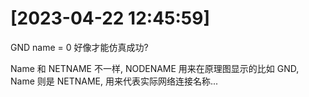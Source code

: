
# [2023-04-22 12:45:59]

GND name = 0 好像才能仿真成功?

Name 和 NETNAME 不一样, NODENAME 用来在原理图显示的比如 GND, Name 则是 NETNAME, 用来代表实际网络连接名称...

